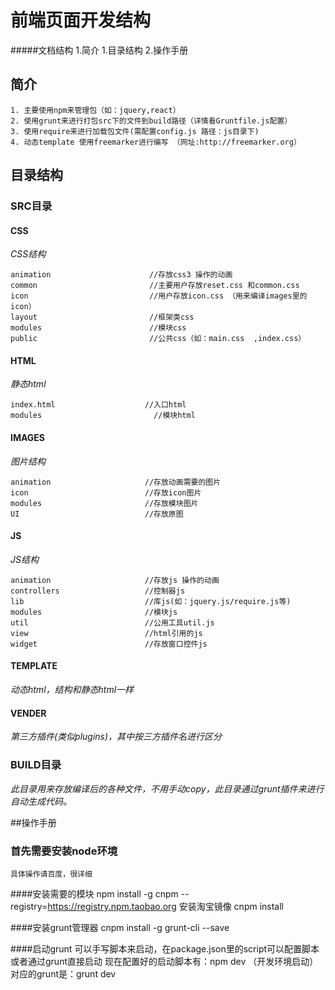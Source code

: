 # 前端页面开发结构
#####文档结构
    1.简介
    1.目录结构
    2.操作手册
## 简介
    1. 主要使用npm来管理包（如：jquery,react）
    2. 使用grunt来进行打包src下的文件到build路径（详情看Gruntfile.js配置）
    3. 使用require来进行加载包文件(需配置config.js 路径：js目录下)
    4. 动态template 使用freemarker进行编写 （网址:http://freemarker.org）
    
## 目录结构
### SRC目录
#### CSS
_CSS结构_

    animation                      //存放css3 操作的动画
    common                         //主要用户存放reset.css 和common.css
    icon                           //用户存放icon.css （用来编译images里的icon）
    layout                         //框架类css
    modules                        //模块css
    public                         //公共css（如：main.css  ,index.css）

#### HTML
_静态html_

    index.html                    //入口html
    modules                         //模块html

#### IMAGES
_图片结构_

    animation                     //存放动画需要的图片
    icon                          //存放icon图片
    modules                       //存放模块图片
    UI                            //存放原图

#### JS
_JS结构_

    animation                     //存放js 操作的动画
    controllers                   //控制器js
    lib                           //库js(如：jquery.js/require.js等)
    modules                       //模块js
    util                          //公用工具util.js
    view                          //html引用的js
    widget                        //存放窗口控件js

#### TEMPLATE
_动态html，结构和静态html一样_
#### VENDER
_第三方插件(类似plugins)，其中按三方插件名进行区分_

### BUILD目录
_此目录用来存放编译后的各种文件，不用手动copy，此目录通过grunt插件来进行自动生成代码。_


##操作手册

### 首先需要安装node环境
    具体操作请百度，很详细

####安装需要的模块
    npm install -g cnpm --registry=https://registry.npm.taobao.org  安装淘宝镜像
    cnpm install

####安装grunt管理器
    cnpm install -g grunt-cli --save

####启动grunt
    可以手写脚本来启动，在package.json里的script可以配置脚本或者通过grunt直接启动
    现在配置好的启动脚本有：npm dev （开发环境启动）
    对应的grunt是：grunt dev